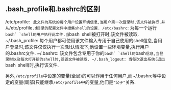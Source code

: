 ## .bash_profile和.bashrc的区别

/etc/profile``: 此文件为系统的每个用户设置环境信息,当用户第一次登录时,该文件被执行.并从``/etc/profile``.d目录的配置文件中搜集shell的设置.
/etc/bashrc``: 为每一个运行``bash` `shell的用户执行此文件.当``bash` `shell被打开时,该文件被读取.
~/.bash_profile: 每个用户都可使用该文件输入专用于自己使用的shell信息,当用户登录时,该文件仅仅执行一次!默认情况下,他设置一些环境变量,执行用户的.bashrc文件.
~/.bashrc: 该文件包含专用于你的``bash` `shell的``bash``信息,当登录时以及每次打开新的shell时,该该文件被读取.
~/.bash_logout: 当每次退出系统(退出``bash` `shell)时,执行该文件.

另外,``/etc/profile``中设定的变量(全局)的可以作用于任何用户,而~/.bashrc等中设定的变量(局部)只能继承``/etc/profile``中的变量,他们是``"父子"``关系.